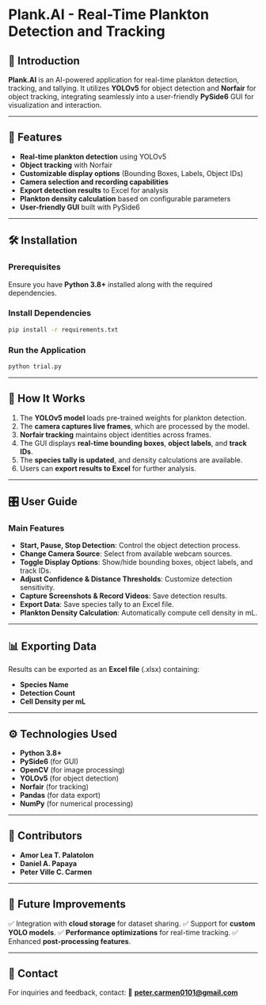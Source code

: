 # Plank.AI - Real-Time Plankton Detection and Tracking

## 🌊 Introduction

**Plank.AI** is an AI-powered application for real-time plankton detection, tracking, and tallying. It utilizes **YOLOv5** for object detection and **Norfair** for object tracking, integrating seamlessly into a user-friendly **PySide6** GUI for visualization and interaction.

---

## 🚀 Features

- **Real-time plankton detection** using YOLOv5
- **Object tracking** with Norfair
- **Customizable display options** (Bounding Boxes, Labels, Object IDs)
- **Camera selection and recording capabilities**
- **Export detection results** to Excel for analysis
- **Plankton density calculation** based on configurable parameters
- **User-friendly GUI** built with PySide6

---

## 🛠️ Installation

### Prerequisites

Ensure you have **Python 3.8+** installed along with the required dependencies.

### Install Dependencies

```sh
pip install -r requirements.txt
```

### Run the Application

```sh
python trial.py
```

---

## 📜 How It Works

1. The **YOLOv5 model** loads pre-trained weights for plankton detection.
2. The **camera captures live frames**, which are processed by the model.
3. **Norfair tracking** maintains object identities across frames.
4. The GUI displays **real-time bounding boxes**, **object labels**, and **track IDs**.
5. The **species tally is updated**, and density calculations are available.
6. Users can **export results to Excel** for further analysis.

---

## 🎛️ User Guide

### Main Features

- **Start, Pause, Stop Detection**: Control the object detection process.
- **Change Camera Source**: Select from available webcam sources.
- **Toggle Display Options**: Show/hide bounding boxes, object labels, and track IDs.
- **Adjust Confidence & Distance Thresholds**: Customize detection sensitivity.
- **Capture Screenshots & Record Videos**: Save detection results.
- **Export Data**: Save species tally to an Excel file.
- **Plankton Density Calculation**: Automatically compute cell density in mL.

---

## 📊 Exporting Data

Results can be exported as an **Excel file** (.xlsx) containing:

- **Species Name**
- **Detection Count**
- **Cell Density per mL**

---

## ⚙️ Technologies Used

- **Python 3.8+**
- **PySide6** (for GUI)
- **OpenCV** (for image processing)
- **YOLOv5** (for object detection)
- **Norfair** (for tracking)
- **Pandas** (for data export)
- **NumPy** (for numerical processing)

---

## 👥 Contributors

- **Amor Lea T. Palatolon**
- **Daniel A. Papaya**
- **Peter Ville C. Carmen**

---

## 📌 Future Improvements

✅ Integration with **cloud storage** for dataset sharing.
✅ Support for **custom YOLO models**.
✅ **Performance optimizations** for real-time tracking.
✅ Enhanced **post-processing features**.

---

## 📧 Contact

For inquiries and feedback, contact:
📩 **peter.carmen0101@gmail.com**
